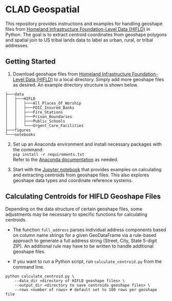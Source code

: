 # CLAD Geospatial
This repository provides instructions and examples for handling geoshape files from [Homeland Infrastructure Foundation-Level Data (HIFLD)](https://hifld-geoplatform.hub.arcgis.com/search) in Python. The goal is to extract centroid coordinates from geoshape polygons and spatial join to US tribal lands data to label as urban, rural, or tribal addresses.

## Getting Started
1. Download geoshape files from [Homeland Infrastructure Foundation-Level Data (HIFLD)](https://hifld-geoplatform.hub.arcgis.com/search) to a local directory. Simply add more geoshape files as desired. An example directory structure is shown below.
```
├───data
│   ├───HIFLD
│   │   ├───All_Places_Of_Worship
│   │   ├───FDIC_Insured_Banks
│   │   ├───Fire_Stations
│   │   ├───Prison_Boundaries
│   │   ├───Public_Schools
│   │   └───Urgent_Care_Facilities
├───figures
└───notebooks
```
2. Set up an Anaconda environment and install necessary packages with the command:<br> `pip install -r requirements.txt`<br>
Refer to the [Anaconda documentation](https://docs.anaconda.com/free/anaconda/install/index.html) as needed.

3. Start with the [Jupyter notebook](https://github.com/brian-cy-chang/CLAD_Geospatial/blob/main/notebooks/calculate_centroid.ipynb) that provides examples on calculating and extracting centroids from geoshape files. This also explores geoshape data types and coordinate reference systems.

## Calculating Centroids for HIFLD Geoshape Files

Depending on the data structure of certain geoshape files, some adjustments may be necessary to specific functions for calculating centroids.
* The function `full_address` parses individual address components based on column name strings for a given GeoDataFrame via a rule-based approach to generate a full address string (Street, City, State 5-digit ZIP). An additional rule may have to be written to handle additional geoshape files.

* If you want to run a Python script, run `calculate_centroid.py` from the command line.

```
python calculate_centroid.py \
    --data_dir <directory of HIFLD geoshape files> \
    --output_dir <directory to save centroids geoshape files> \
    --rows <number of rows> # default set to 100 rows per geoshape file
```